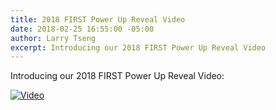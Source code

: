 ```yaml
---
title: 2018 FIRST Power Up Reveal Video
date: 2018-02-25 16:55:00 -05:00
author: Larry Tseng
excerpt: Introducing our 2018 FIRST Power Up Reveal Video
---
```


Introducing our 2018 FIRST Power Up Reveal Video:

[![Video](https://img.youtube.com/vi/xb6FzU0gx8k/0.jpg)](https://youtu.be/xb6FzU0gx8k "Robot Video")